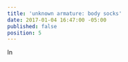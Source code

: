 ```yaml
---
title: 'unknown armature: body socks'
date: 2017-01-04 16:47:00 -05:00
published: false
position: 5
---
```


In 